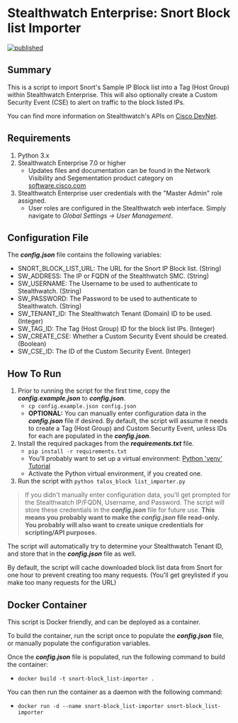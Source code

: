# Stealthwatch Enterprise: Snort Block list Importer

[![published](https://static.production.devnetcloud.com/codeexchange/assets/images/devnet-published.svg)](https://developer.cisco.com/codeexchange/github/repo/CiscoSE/SnortBlock_listImporter)

## Summary

This is a script to import Snort's Sample IP Block list into a Tag (Host Group) within Stealthwatch Enterprise. This will also optionally create a Custom Security Event (CSE) to alert on traffic to the block listed IPs.

You can find more information on Stealthwatch's APIs on [Cisco DevNet](https://developer.cisco.com/docs/stealthwatch/).

## Requirements

1. Python 3.x
2. Stealthwatch Enterprise 7.0 or higher
    - Updates files and documentation can be found in the Network Visibility and Segementation product category on [software.cisco.com](https://software.cisco.com/download/home/286307082)
3. Stealthwatch Enterprise user credentials with the "Master Admin" role assigned.
    - User roles are configured in the Stealthwatch web interface.  Simply navigate to *Global Settings -> User Management*.

## Configuration File

The ***config.json*** file contains the following variables:

- SNORT_BLOCK_LIST_URL: The URL for the Snort IP Block list. (String)
- SW_ADDRESS: The IP or FQDN of the Stealthwatch SMC. (String)
- SW_USERNAME: The Username to be used to authenticate to Stealthwatch. (String)
- SW_PASSWORD: The Password to be used to authenticate to Stealthwatch. (String)
- SW_TENANT_ID: The Stealthwatch Tenant (Domain) ID to be used. (Integer)
- SW_TAG_ID: The Tag (Host Group) ID for the block list IPs. (Integer)
- SW_CREATE_CSE: Whether a Custom Security Event should be created. (Boolean)
- SW_CSE_ID: The ID of the Custom Security Event. (Integer)

## How To Run

1. Prior to running the script for the first time, copy the ***config.example.json*** to ***config.json***.
    * ```cp config.example.json config.json```
    * **OPTIONAL:** You can manually enter configuration data in the ***config.json*** file if desired. By default, the script will assume it needs to create a Tag (Host Group) and Custom Security Event, unless IDs for each are populated in the ***config.json***.
2. Install the required packages from the ***requirements.txt*** file.
    * ```pip install -r requirements.txt```
    * You'll probably want to set up a virtual environment: [Python 'venv' Tutorial](https://docs.python.org/3/tutorial/venv.html)
    * Activate the Python virtual environment, if you created one.
3. Run the script with ```python talos_block list_importer.py```

> If you didn't manually enter configuration data, you'll get prompted for the Stealthwatch IP/FQDN, Username, and Password. The script will store these credentials in the ***config.json*** file for future use. **This means you probably want to make the ***config.json*** file read-only. You probably will also want to create unique credentials for scripting/API purposes.**

The script will automatically try to determine your Stealthwatch Tenant ID, and store that in the ***config.json*** file as well.

By default, the script will cache downloaded block list data from Snort for one hour to prevent creating too many requests. (You'll get greylisted if you make too many requests for the URL)

## Docker Container

This script is Docker friendly, and can be deployed as a container.

To build the container, run the script once to populate the ***config.json*** file, or manually populate the configuration variables.

Once the ***config.json*** file is populated, run the following command to build the container:

- ```docker build -t snort-block_list-importer .```

You can then run the container as a daemon with the following command:

- ```docker run -d --name snort-block_list-importer snort-block_list-importer```
